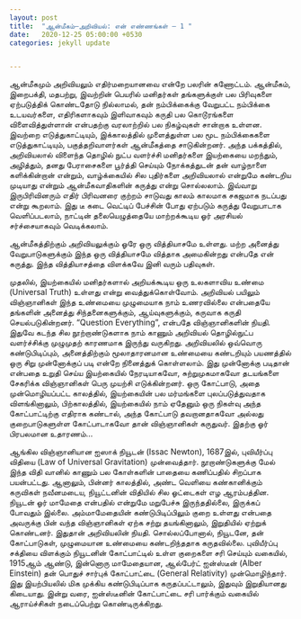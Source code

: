 ```yaml
---
layout: post
title:  "ஆன்மீகம்—அறிவியல்: என் எண்ணங்கள் – 1 "
date:   2020-12-25 05:00:00 +0530
categories: jekyll update


---
```




ஆன்மீகமும் அறிவியலும் எதிர்மறையானவை என்றே பலரின் கணோட்டம். ஆன்மீகம், இறைபக்தி, மதபற்று, இவற்றின் பெயரில் மனிதர்கள் தங்களுக்குள் பல பிரிவுகளை ஏற்படுத்திக் கொண்டதோடு நில்லாமல், தன் நம்பிக்கைக்கு வேறுபட்ட நம்பிக்கை உடயவர்களை, எதிரிகளாகவும் இளிவாகவும் கருதி பல கொடூரங்களை விளைவித்துள்ளான் என்பதற்கு வரலாற்றில் பல நிகழ்வுகள் சான்றாக உள்ளன. இவற்றை எடுத்துகாட்டியும், இக்காலத்தில் முளைத்துள்ள பல மூட நம்பிக்கைகளை எடுத்துகாட்டியும், பகுத்தறிவாளர்கள் ஆன்மீகத்தை சாடுகின்றனர். அந்த பக்கத்தில், அறிவியலால் விளைந்த தொழில் நுட்ப வளர்ச்சி மனிதர்களை இயற்கையை மறந்தும், அழித்தும், தனது பேராசைகளை பூர்த்தி செய்யும் நோக்கத்துடன் தன் வாழ்நாளை களிக்கின்றான் என்றும், வாழ்க்கையில் சில புதிர்களை அறிவியலால் என்றுமே கண்டறிய முடியாது என்றும் ஆன்மீகவாதிகளின் கருத்து என்று சொல்லலாம். இவ்வாறு இருபிரிவினரும் எதிர் பிரிவனரை குற்றம் சாடுவது காலம் காலமாக சகஜமாக நடப்பது என்று கூறலாம். இது டீ கடை வெட்டிப் பேச்சின் போது ஏற்படும் கருத்து வேறுபாடாக வெளிப்படலாம், நாட்டின் தலையெழுத்தையே மாற்றக்கூடிய ஓர் அரசியல் சர்ச்சையாகவும் வெடிக்கலாம். 

ஆன்மீகத்திற்கும் அறிவியலுக்கும் ஓரே ஒரு வித்தியாசமே உள்ளது. மற்ற அனைத்து வேறுபாடுகளுக்கும் இந்த ஒரு வித்தியாசமே வித்தாக அமைகின்றது என்பதே என் கருத்து. இந்த வித்தியாசத்தை விளக்கவே இனி வரும் பதிவுகள். 

முதலில், இயற்கையில் மனிதர்களால் அறியக்கூடிய ஒரு உலகளாவிய உண்மை (Universal Truth) உள்ளது என்று வைத்துக்கொள்வோம். அறிவியல் பயிலும் விஞ்ஞானிகள் இந்த உண்மையை முழுமையாக நாம் உணரவில்லை என்பதையே தங்களின் அனைத்து சிந்தனைகளுக்கும், ஆய்வுகளுக்கும், கருவாக கருதி செயல்படுகின்றனர். “Question Everything”, என்பதே விஞ்ஞானிகளின் நியதி. இதுவே கடந்த சில நூற்றாண்டுகளாக நாம் காணும் அறிவியல் தொழில்நுட்ப வளர்ச்சிக்கு முழுமுதற் காரணமாக இருந்து வருகிறது. அறிவியலில் ஒவ்வொரு கண்டுபிடிப்பும், அனைத்திற்கும் மூலாதாரனமான உண்மையை கண்டறியும் பயணத்தில் ஒரு சிறு முன்னோக்குப் படி என்றே நினைத்துக் கொள்ளலாம். இது முன்னோக்கு படிதான் என்பதை உறுதி செய்ய இயற்கையில் நேரடியாகவோ, சுற்றுமுகமாகவோ தடயங்களை சேகரிக்க விஞ்ஞானிகள் பெரு முயற்சி எடுக்கின்றனர். ஒரு கோட்பாடு, அதை முன்மொழியப்பட்ட காலத்தில், இயற்கையின் பல மர்மங்களை புலப்படுத்துவதாக விளங்கினாலும், பிற்காலத்தில், இயற்கையில் நாம் ஏதேனும் ஒரு நிகள்வு அந்த கோட்பாட்டிற்கு எதிராக கண்டால், அந்த கோட்பாடு தவறானதாகவோ அல்லது குறைபாடுகளுள்ள கோட்பாடாகவோ தான் விஞ்ஞானிகள் கருதுவர். இதற்கு ஓர் பிரபலமான உதாரணம்… 

ஆங்கில விஞ்ஞானியான ஐஸாக் நியூடன் (Issac Newton), 1687இல், புவியீர்ப்பு விதியை (Law of Universal Gravitation) முன்வைத்தார். நூறாண்டுகளுக்கு மேல் இந்த விதி வானில் காணும் பல கோள்களின் பாதையை கணிப்பதில் சிறப்பாக பயன்பட்டது. ஆனாலும், பின்னர் காலத்தில், அண்ட வெளியை கண்கானிக்கும் கருவிகள் நவீனமடைய, நியூட்டனின் விதியில் சில ஓட்டைகள் எழ ஆரம்பத்தின. நியூடன் ஓர் மாமேதை என்பதில் என்றுமே மறுபேச்சு இருந்ததில்லை, இருக்கப் போவதும் இல்லை. அம்மாமேதையின் கண்டுபிடிப்பிலும் குறை உள்ளது என்பதை அவருக்கு பின் வந்த விஞ்ஞானிகள் ஏற்க சற்று தயங்கினாலும், இறுதியில் ஏற்றுக் கொண்டனர். இதுதான் அறிவியலின் நியதி. சொல்லப்போனால், நியூடனே, தன் கோட்பாடுகள், முழுமையான உண்மையை கண்டறிந்ததாக கருதவில்லை. புவியீர்ப்பு சக்தியை விளக்கும் நியூடனின் கோட்பாட்டில் உள்ள குறைகளை சரி செய்யும் வகையில், 1915ஆம் ஆண்டு, இன்னொரு மாமேதையான, ஆல்பேர்ட் ஐன்ஸ்டீன் (Alber Einstein) தன் பொதுச் சார்புக் கோட்பாட்டை (General Relativity) முன்மொழிந்தார். இது இயற்பியலில் மிக முக்கிய கண்டுபிடிப்பாக கருதப்பட்டாலும், இதுவும் இறுதியானது கிடையாது. இன்று வரை, ஐன்ஸ்டீனின் கோட்பாட்டை சரி பார்க்கும் வகையில் ஆராய்ச்சிகள் நடைப்பெற்று கொண்டிருக்கிறது. 
